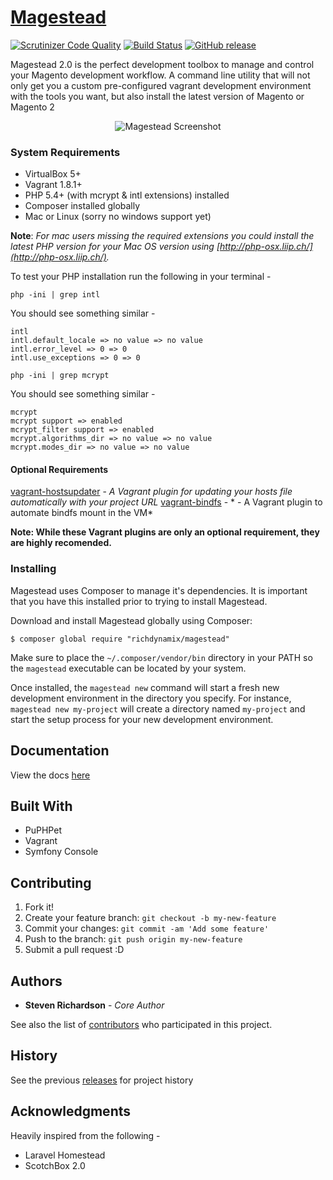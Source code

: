# [Magestead](http://www.magestead.com "Magestead")

[![Scrutinizer Code Quality](https://scrutinizer-ci.com/g/richdynamix/magestead/badges/quality-score.png?b=master)](https://scrutinizer-ci.com/g/richdynamix/magestead/?branch=master) [![Build Status](https://scrutinizer-ci.com/g/richdynamix/magestead/badges/build.png?b=master)](https://scrutinizer-ci.com/g/richdynamix/magestead/build-status/master) [![GitHub release](https://img.shields.io/github/release/richdynamix/magestead.svg)](https://github.com/richdynamix/magestead)

Magestead 2.0 is the perfect development toolbox to manage and control your Magento development workflow. A command line utility that will not only get you a custom pre-configured vagrant development environment with the tools you want, but also install the latest version of Magento or Magento 2

<p align="center">
  <img src="http://www.magestead.com/img/magestead-screen.png" alt="Magestead Screenshot"/>
</p>

### System Requirements

- VirtualBox 5+
- Vagrant 1.8.1+
- PHP 5.4+ (with mcrypt & intl extensions) installed
- Composer installed globally
- Mac or Linux (sorry no windows support yet)

**Note**: *For mac users missing the required extensions you could install the latest PHP version for your Mac OS version using [http://php-osx.liip.ch/](http://php-osx.liip.ch/).*

To test your PHP installation run the following in your terminal - 

`php -ini | grep intl`

You should see something similar -

``` /usr/local/php5/php.d/50-extension-intl.ini,
intl
intl.default_locale => no value => no value
intl.error_level => 0 => 0
intl.use_exceptions => 0 => 0 
```

`php -ini | grep mcrypt`

You should see something similar -

```
mcrypt
mcrypt support => enabled
mcrypt_filter support => enabled
mcrypt.algorithms_dir => no value => no value
mcrypt.modes_dir => no value => no value
```

#### Optional Requirements

[vagrant-hostsupdater](https://github.com/cogitatio/vagrant-hostsupdater) - *A Vagrant plugin for updating your hosts file automatically with your project URL*
[vagrant-bindfs](https://github.com/gael-ian/vagrant-bindfs) - * - A Vagrant plugin to automate bindfs mount in the VM*

**Note: While these Vagrant plugins are only an optional requirement, they are highly recomended.**

### Installing

Magestead uses Composer to manage it's dependencies. It is important that you have this installed prior to trying to install Magestead.

Download and install Magestead globally using Composer: 

```
$ composer global require "richdynamix/magestead"
```

Make sure to place the `~/.composer/vendor/bin` directory in your PATH so the `magestead` executable can be located by your system.

Once installed, the `magestead new` command will start a fresh new development environment in the directory you specify. For instance, `magestead new my-project` will create a directory named `my-project` and start the setup process for your new development environment.

## Documentation

View the docs [here](http://www.magestead.com/#docs)

## Built With

* PuPHPet
* Vagrant
* Symfony Console

## Contributing

1. Fork it!
2. Create your feature branch: `git checkout -b my-new-feature`
3. Commit your changes: `git commit -am 'Add some feature'`
4. Push to the branch: `git push origin my-new-feature`
5. Submit a pull request :D

## Authors

* **Steven Richardson** - *Core Author*

See also the list of [contributors](https://github.com/richdynamix/magestead/contributors) who participated in this project.

## History

See the previous [releases](https://github.com/richdynamix/magestead/releases) for project history

## Acknowledgments

Heavily inspired from the following -

* Laravel Homestead
* ScotchBox 2.0

